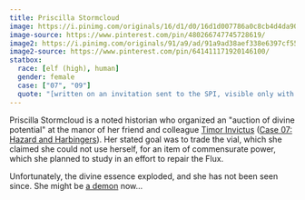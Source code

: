 ```yaml
---
title: Priscilla Stormcloud
image: https://i.pinimg.com/originals/16/d1/d0/16d1d007786a0c8cb4d4da908620dcbd.jpg
image-source: https://www.pinterest.com/pin/480266747745728619/
image2: https://i.pinimg.com/originals/91/a9/ad/91a9ad38aef338e6397cf55cae875e9e.jpg
image2-source: https://www.pinterest.com/pin/641411171920146100/
statbox:
  race: [elf (high), human]
  gender: female
  case: ["07", "09"]
  quote: "[written on an invitation sent to the SPI, visible only with detect magic] You possess an object of sufficient power to be of interest. You are cordially invited to participate in an Auction of Divine Potential at the sanctum of the esteemed T. Invictus, His Dreaded Excellency. Be at the 4th Circle of Estanesse at twilight on Evensday. Rest assured that all manner of precautions are being taken to protect all involved parties. Yours sincerely, P. Stormcloud, MAI, MHA. (MAI=Master of Arcane Invocations, MHA=Master of the Historical Arts.)"
---
```


Priscilla Stormcloud is a noted historian who organized an "auction of divine
potential" at the manor of her friend and colleague [Timor
Invictus](timor-invictus) ([Case 07: Hazard and
Harbingers](../events/case-07)). Her stated goal was to trade the vial, which
she claimed she could not use herself, for an item of commensurate power,
which she planned to study in an effort to repair the Flux.

Unfortunately, the divine essence exploded, and she has not been seen since.
She might be [a demon](balor) now...
